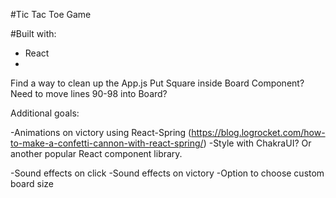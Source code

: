 #Tic Tac Toe Game

#Built with:
 - React
 - 

Find a way to clean up the App.js 
Put Square inside Board Component?  Need to move lines 90-98 into Board?


Additional goals:

-Animations on victory using React-Spring (https://blog.logrocket.com/how-to-make-a-confetti-cannon-with-react-spring/)
-Style with ChakraUI?  Or another popular React component library.  

-Sound effects on click
-Sound effects on victory
-Option to choose custom board size